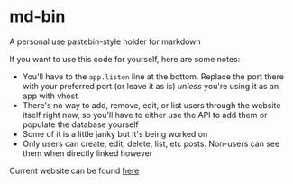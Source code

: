 # md-bin

A personal use pastebin-style holder for markdown

If you want to use this code for yourself, here are some notes:
- You'll have to the `app.listen` line at the bottom. Replace the port there with your preferred port (or leave it as is) *unless* you're using it as an app with vhost
- There's no way to add, remove, edit, or list users through the website itself right now, so you'll have to either use the API to add them or populate the database yourself
- Some of it is a little janky but it's being worked on
- Only users can create, edit, delete, list, etc posts. Non-users can see them when directly linked however

Current website can be found [here](https://md.greysdawn.tk)